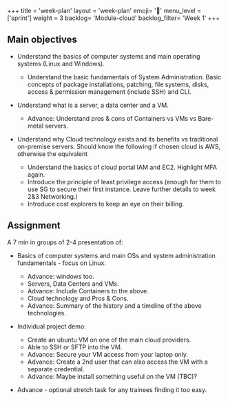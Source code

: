 +++
title = 'week-plan'
layout = 'week-plan'
emoji= '📝'
menu_level = ['sprint']
weight = 3
backlog= 'Module-cloud'
backlog_filter= 'Week 1'
+++


## Main objectives

- Understand the basics of computer systems and main operating systems (Linux and Windows).
  - Understand the basic fundamentals of System Administration. Basic concepts of package installations, patching, file systems, disks, access & permission management (include SSH) and CLI.

- Understand what is a server, a data center and a VM.
  - Advance: Understand pros & cons of Containers vs VMs vs Bare-metal servers.

- Understand why Cloud technology exists and its benefits vs traditional on-premise servers. Should know the following if chosen cloud is AWS, otherwise the equivalent
  - Understand the basics of cloud portal IAM and EC2. Highlight MFA again.
  - Introduce the principle of least privilege access (enough for them to use SG to secure their first instance. Leave further details to week 2&3 Networking.)
  - Introduce cost explorers to keep an eye on their billing.

## Assignment

A 7 min in groups of 2-4 presentation of:

- Basics of computer systems and main OSs and system administration fundamentals - focus on Linux.
  - Advance: windows too.
  - Servers, Data Centers and VMs.
  - Advance: Include Containers to the above.
  - Cloud technology and Pros & Cons.
  - Advance: Summary of the history and a timeline of the above technologies.

- Individual project demo:
  - Create an ubuntu VM on one of the main cloud providers.
  - Able to SSH or SFTP into the VM.
  - Advance:  Secure your VM access from your laptop only.
  - Advance: Create a 2nd user that can also access the VM with a separate credential.
  - Advance: Maybe install something useful on the VM (TBC)?

- Advance - optional stretch task for any trainees finding it too easy.
